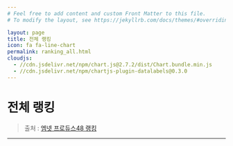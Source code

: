 ```yaml
---
# Feel free to add content and custom Front Matter to this file.
# To modify the layout, see https://jekyllrb.com/docs/themes/#overriding-theme-defaults

layout: page
title: 전체 랭킹
icon: fa fa-line-chart
permalink: ranking_all.html
cloudjs:
  - //cdn.jsdelivr.net/npm/chart.js@2.7.2/dist/Chart.bundle.min.js
  - //cdn.jsdelivr.net/npm/chartjs-plugin-datalabels@0.3.0
---
```


# 전체 랭킹

<canvas id="mnetChart" width="400" height="600"></canvas>

> 출처 : [엠넷 프로듀스48 랭킹](http://produce48.mnet.com/pc/rank/5)

---

<script>
window.onload = function() {

    var rank, ranks, r, count;
    var dataSet = {};
    var finalRanks = [];
    var rankInfos = JSON.parse('{{ site.data.rank | jsonify }}');
    var chartColors = {
        0: 'rgb(255, 99, 132)',
	    1: 'rgb(255, 159, 64)',
	    2: 'rgb(255, 205, 86)',
	    3: 'rgb(75, 192, 192)',
	    4: 'rgb(54, 162, 235)',
	    5: 'rgb(153, 102, 255)',
        6: 'rgb(201, 203, 207)'
    };

    for (rankNo in rankInfos) {

        if (rankInfos[rankNo].count == false)
            continue;

        ranks = rankInfos[rankNo].ranks;
        finalRanks = [];

        for (rankId in ranks) {

            rank = ranks[rankId];

            r = parseInt(rank.r);

            if (r < 22 && r >= 10) {
                finalRanks.push(rank.t);
            }
            count = parseInt(rank.c.replace(',',''));

            if (dataSet[rank.t] == undefined) {

                dataSet[rank.t] = {
                    type: 'bar',
                    backgroundColor: chartColors[r % 7],
                    label: rank.t,
                    rank: r,
                    data: []
                };
                dataSet[rank.t].data.push(count);
            } else {
                dataSet[rank.t].rank = r;
                count = count - dataSet[rank.t].data[0];
                dataSet[rank.t].data.push(count);
            };

        }

    };

    var datasets = [];

    for (dataNo in dataSet) {
        if (finalRanks.includes(dataNo)) {
            datasets.push(dataSet[dataNo]);
        }
    }

    datasets.sort(function(a, b){ return b.rank - a.rank});

    var mnetCtx = document.getElementById("mnetChart");
    var mnetChart = new Chart(mnetCtx, {
        type: 'bar',
        data: {
            labels: ["1차순위발표(12)", "2차순위발표(12)"],
            datasets: datasets
        },
        options: {
            responsive: true,
            title: {
                display: false,
            },
            legend: {
                display: false
            },
            scales: {
                yAxes: [{
                    stacked: true
                }],
                xAxes: [{
                    stacked: true
                }]
            },
            plugins: {
                datalabels: {
                    backgroundColor: function(context) {
                        return context.dataset.backgroundColor;
                    },
                    borderRadius: 4,
                    formatter: function(value, context) {
                        return context.dataset.label + ' : ' + value;
                    },
                    font: {
                        weight: 'bold'
                    }
                }
            }
        }
    });
}
</script>
